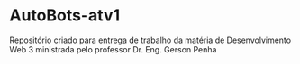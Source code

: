 # AutoBots-atv1
Repositório criado para entrega de trabalho da matéria de Desenvolvimento Web 3 ministrada pelo professor Dr. Eng. Gerson Penha

